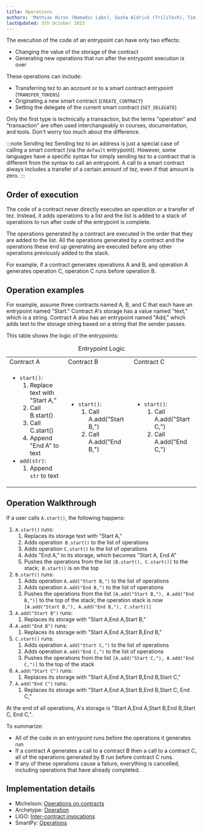```yaml
---
title: Operations
authors: 'Mathias Hiron (Nomadic Labs), Sasha Aldrick (TriliTech), Tim McMackin (TriliTech)'
lastUpdated: 5th October 2023
---
```


The execution of the code of an entrypoint can have only two effects:

- Changing the value of the storage of the contract
- Generating new operations that run after the entrypoint execution is over

These operations can include:

- Transferring tez to an account or to a smart contract entrypoint (`TRANSFER_TOKENS`)
- Originating a new smart contract (`CREATE_CONTRACT`)
- Setting the delegate of the current smart contract (`SET_DELEGATE`)

Only the first type is technically a transaction, but the terms "operation" and "transaction" are often used interchangeably in courses, documentation, and tools.
Don't worry too much about the difference.

:::note Sending tez
Sending tez to an address is just a special case of calling a smart contract (via the `default` entrypoint).
However, some languages have a specific syntax for simply sending tez to a contract that is different from the syntax to call an entrypoint.
A call to a smart contract always includes a transfer of a certain amount of tez, even if that amount is zero.
:::

## Order of execution

The code of a contract never directly executes an operation or a transfer of tez.
Instead, it adds operations to a list and the list is added to a stack of operations to run after code of the entrypoint is complete.

The operations generated by a contract are executed in the order that they are added to the list.
All the operations generated by a contract and the operations these end up generating are executed before any other operations previously added to the stack.

For example, if a contract generates operations A and B, and operation A generates operation C, operation C runs before operation B.

## Operation examples

For example, assume three contracts named A, B, and C that each have an entrypoint named "Start."
Contract A's storage has a value named "text," which is a string.
Contract A also has an entrypoint named "Add," which adds text to the storage string based on a string that the sender passes.

This table shows the logic of the entrypoints:

<table>
  <caption>Entrypoint Logic</caption>
  <tbody>
    <tr>
      <td>Contract A</td>
      <td>Contract B</td>
      <td>Contract C</td>
    </tr>
    <tr>
      <td>
        <ul>
          <li><code>start()</code>:<ol>
              <li>Replace text with "Start A,"</li>
              <li>Call B.start()</li>
              <li>Call C.start()</li>
              <li>Append "End A" to text</li>
            </ol>
          </li>
          <li><code>add(str)</code>:<ol>
              <li>Append <code>str</code> to text</li>
            </ol>
          </li>
        </ul>
      </td>
      <td>
        <ul>
          <li><code>start()</code>:<ol>
              <li>Call A.add("Start B,")</li>
              <li>Call A.add("End B,")</li>
            </ol>
          </li>
        </ul>
      </td>
      <td>
        <ul>
          <li><code>start()</code>:<ol>
              <li>Call A.add("Start C,")</li>
              <li>Call A.add("End C,")</li>
            </ol>
          </li>
        </ul>
      </td>
    </tr>
  </tbody>
</table>

## Operation Walkthrough

If a user calls `A.start()`, the following happens:

1. `A.start()` runs:
   1. Replaces its storage text with "Start A,"
   1. Adds operation` B.start()` to the list of operations
   1. Adds operation `C.start()` to the list of operations
   1. Adds "End A," to its storage, which becomes "Start A, End A"
   1. Pushes the operations from the list `[B.start(), C.start()]` to the stack;` B.start()` is on the top
1. `B.start()` runs:
   1. Adds operation `A.add("Start B,")` to the list of operations
   1. Adds operation `A.add("End B,")` to the list of operations
   1. Pushes the operations from the list `[A.add("Start B,"), A.add("End B,")]` to the top of the stack; the operation stack is now `[A.add("Start B,"), A.add("End B,"), C.start()]`
1. `A.add("Start B")` runs:
   1. Replaces its storage with "Start A,End A,Start B,"
1. `A.add("End B")` runs:
   1. Replaces its storage with "Start A,End A,Start B,End B,"
1. `C.start()` runs:
   1. Adds operation `A.add("Start C,")` to the list of operations
   1. Adds operation `A.add("End C,")` to the list of operations
   1. Pushes the operations from the list `[A.add("Start C,"), A.add("End C,")]` to the top of the stack
1. `A.add("Start C")` runs:
   1. Replaces its storage with "Start A,End A,Start B,End B,Start C,"
1. `A.add("End C")` runs:
   1. Replaces its storage with "Start A,End A,Start B,End B,Start C, End C,"

At the end of all operations, A's storage is "Start A,End A,Start B,End B,Start C, End C,".

To summarize:

- All of the code in an entrypoint runs before the operations it generates run
- If a contract A generates a call to a contract B then a call to a contract C, all of the operations generated by B run before contract C runs.
- If any of these operations cause a failure, everything is cancelled, including operations that have already completed.

## Implementation details

- Michelson: [Operations on contracts](https://tezos.gitlab.io/active/michelson.html#operations-on-contracts)
- Archetype: [Operation](https://archetype-lang.org/docs/reference/instructions/operation)
- LIGO: [Inter-contract invocations](https://ligolang.org/docs/advanced/entrypoints-contracts#inter-contract-invocations)
- SmartPy: [Operations](https://smartpy.io/manual/syntax/operations)

